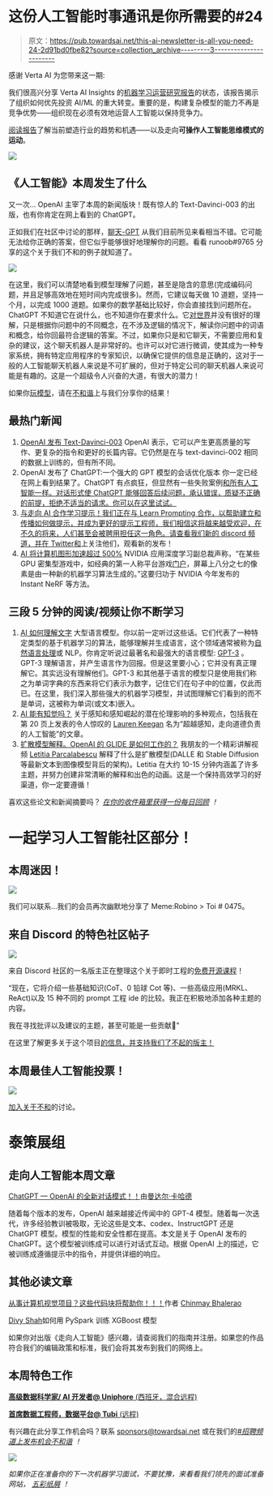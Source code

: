 # 这份人工智能时事通讯是你所需要的#24

> 原文：<https://pub.towardsai.net/this-ai-newsletter-is-all-you-need-24-2d91bd0fbe82?source=collection_archive---------3----------------------->

感谢 Verta AI 为您带来这一期:

我们很高兴分享 Verta AI Insights 的[机器学习运营研究报告](https://info.verta.ai/report-state-of-mlops-2022?utm_source=towards-ai&utm_medium=paid-campaign&utm_content=report&utm_campaign=mlops-survey)的状态，该报告揭示了组织如何优先投资 AI/ML 的重大转变。重要的是，构建复杂模型的能力不再是竞争优势——组织现在必须有效地运营人工智能以保持竞争力。

[阅读报告](https://info.verta.ai/report-state-of-mlops-2022?utm_source=towards-ai&utm_medium=paid-campaign&utm_content=report&utm_campaign=mlops-survey)了解当前塑造行业的趋势和机遇——以及走向**可操作人工智能思维模式的运动**。

![](img/66a7bc43773ac47bd670a47472e409ec.png)

## 《人工智能》本周发生了什么

又一次… OpenAI 主宰了本周的新闻版块！既有惊人的 Text-Davinci-003 的出版，也有你肯定在网上看到的 ChatGPT。

正如我们在社区中讨论的那样，[聊天-GPT](https://youtu.be/AsFgn8vU-tQ) 从我们目前所见来看相当不错。它可能无法给你正确的答案，但它似乎能够很好地理解你的问题。看看 runoob#9765 分享的这个关于我们不和的例子就知道了。

![](img/19a02d95844a442430ddb9a103ac900d.png)

在这里，我们可以清楚地看到模型理解了问题，甚至是隐含的意思(完成编码问题，并且足够高效地在短时间内完成很多)。然而，它建议每天做 10 道题，坚持一个月，以完成 1000 道题。如果你的数学基础比较好，你会直接找到问题所在。ChatGPT 不知道它在说什么，也不知道你在要求什么。它[对世界](https://garymarcus.substack.com/p/how-come-gpt-can-seem-so-brilliant?utm_source=substack&utm_medium=email)并没有很好的理解，只是根据你问题中的不同概念，在不涉及逻辑的情况下，解读你问题中的词语和概念，给你回最符合逻辑的答案。不过，如果你只是和它聊天，不需要应用和复杂的建议，这个聊天机器人是非常好的。也许可以对它进行微调，使其成为一种专家系统，拥有特定应用程序的专家知识，以确保它提供的信息是正确的，这对于一般的人工智能聊天机器人来说是不可扩展的，但对于特定公司的聊天机器人来说可能是有趣的。这是一个超级令人兴奋的大道，有很大的潜力！

如果你[玩模型](https://chat.openai.com/auth/login)，请在[不和谐](https://discord.com/channels/702624558536065165/702878028841091093)上与我们分享你的结果！

## 最热门新闻

1.  [OpenAI 发布 Text-Davinci-003](https://twitter.com/blennon_/status/1597374826305318912) OpenAI 表示，它可以产生更高质量的写作、更复杂的指令和更好的长篇内容。它仍然是在与 text-davinci-002 相同的数据上训练的，但有所不同。
2.  OpenAI 发布了 ChatGPT:一个强大的 GPT 模型的会话优化版本
    你一定已经在网上看到结果了。ChatGPT 有点疯狂，但显然有一些失败案例[和所有人工智能一样。对话形式使 ChatGPT 能够回答后续问题，承认错误，质疑不正确的前提，拒绝不适当的请求。](https://garymarcus.substack.com/p/how-come-gpt-can-seem-so-brilliant?utm_source=substack&utm_medium=email)[你可以在这里试试。](https://chat.openai.com/auth/login)
3.  [与走向 AI 合作学习提示！我们正在与 Learn Prompting 合作，以帮助建立和传播如何做提示，并成为更好的提示工程师，我们相信这将越来越受欢迎，在不久的将来，人们甚至会被聘用担任这一角色。请查看我们新的 discord 频道，并在 Twitter](https://learnprompting.org/)[和](https://twitter.com/learn_prompting)上关注他们，观看新的发布！
4.  [AI 将计算机图形加速超过 500%](https://spectrum.ieee.org/ai-graphics-neural-rendering) NVIDIA 应用深度学习副总裁声称，“在某些 GPU 密集型游戏中，如经典的第一人称平台游戏[门户](https://www.nvidia.com/en-us/geforce/news/portal-with-rtx-ray-tracing/)，屏幕上八分之七的像素是由一种新的机器学习算法生成的。”这要归功于 NVIDIA 今年发布的 Instant NeRF 等方法。

## 三段 5 分钟的阅读/视频让你不断学习

1.  [AI 如何理解文字](https://www.louisbouchard.ai/text-embedding/) 大型语言模型。你以前一定听过这些话。它们代表了一种特定类型的基于机器学习的算法，能够理解并生成语言，这个领域通常被称为[自然语言处理](https://app.hackernoon.com/drafts/hackernoon.com/tagged/natural-language-processing)或 NLP。你肯定听说过最著名和最强大的语言模型: [GPT-3](https://youtu.be/gDDnTZchKec) 。GPT-3 理解语言，并产生语言作为回报。但是这里要小心；它并没有真正理解它。其实远没有理解他们。GPT-3 和其他基于语言的模型只是使用我们称之为单词字典的东西来将它们表示为数字，记住它们在句子中的位置，仅此而已。在这里，我们深入那些强大的机器学习模型，并试图理解它们看到的而不是单词，这被称为单词(或文本)嵌入。
2.  [AI 能有知觉吗？](https://globalethics.ai/wp-content/uploads/2022/10/Goffi-Momcilovic-et.-al.-2022-Can-an-AI-be-sentient-1.pdf) 关于感知和感知崛起的潜在伦理影响的多种观点，包括我在第 20 页上发表的令人惊叹的 [Lauren Keegan](https://www.linkedin.com/in/lauren-keegan/?lipi=urn%3Ali%3Apage%3Ad_flagship3_pulse_read%3B1N2C93aWSR6EvmgboQE84w%3D%3D) 名为“超越感知，走向道德负责的人工智能”的文章。
3.  [扩散模型解释。OpenAI 的 GLIDE 是如何工作的？](https://youtu.be/344w5h24-h8) 我朋友的一个精彩讲解视频 [Letitia Parcalabescu](https://www.linkedin.com/in/letitia-parcalabescu?miniProfileUrn=urn%3Ali%3Afs_miniProfile%3AACoAADHNpUgB4dpyb2MqDILjr4gaxMtgmBGMIk8&lipi=urn%3Ali%3Apage%3Ad_flagship3_pulse_read%3B%2B1XcTmfoTHa%2BBrSbVrRPtw%3D%3D) 解释了什么是扩散模型(DALLE 和 Stable Diffusion 等最新文本到图像模型背后的架构)。Letitia 在大约 10-15 分钟内涵盖了许多主题，并努力创建非常清晰的解释和出色的动画。这是一个保持高效学习的好渠道，你一定要遵循！

喜欢这些论文和新闻摘要吗？ [*在你的收件箱里获得一份每日回顾*](https://www.linkedin.com/newsletters/what-s-ai-daily-research-tl-dr-6935956459641876480/) *！*

# 一起学习人工智能社区部分！

## 本周迷因！

![](img/70c279fb417484cbf51fbc1d77721e2f.png)

我们可以联系…我们的会员再次幽默地分享了 Meme:Robino > Toi # 0475。

## 来自 Discord 的特色社区帖子

![](img/0ef77752af4f4066bcca07f77479dec9.png)

来自 Discord 社区的一名版主正在整理这个关于即时工程的[免费开源课程](https://learnprompting.org/)！

“现在，它将介绍一些基础知识(CoT、0 铅球 Cot 等)、一些高级应用(MRKL、ReAct)以及 15 种不同的 prompt 工程 ide 的比较。我正在积极地添加各种主题的内容。

我在寻找批评以及建议的主题，甚至可能是一些贡献🙂"

在这里了解更多关于这个项目[的信息，并支持我们了不起的版主！](https://discord.com/channels/702624558536065165/1046822064641822783/1046822064641822783)

## 本周最佳人工智能投票！

![](img/66138c5cfd1f29f96718e092d24b3179.png)

[加入关于不和](https://discord.com/channels/702624558536065165/833660976196354079)的讨论。

# 泰策展组

## 走向人工智能本周文章

[ChatGPT — OpenAI 的全新对话模式！！](/openai-debuts-chatgpt-50dd611278a4)由[曼达尔·卡哈德](https://ithinkbot.com/)

随着每个版本的发布，OpenAI 越来越接近传闻中的 GPT-4 模型。随着每一次迭代，许多经验教训被吸取，无论这些是文本、codex、InstructGPT 还是 ChatGPT 模型。模型的性能和安全性都在提高。本文是关于 OpenAI 发布的 ChatGPT。这个模型被训练成可以进行对话式互动。根据 OpenAI 上的描述，它被训练成遵循提示中的指令，并提供详细的响应。

## 其他必读文章

[从事计算机视觉项目？这些代码块将帮助你！！！](/working-on-a-computer-vision-project-these-code-chunks-will-help-you-45756bbe7e65)作者 [Chinmay Bhalerao](https://medium.com/@BH_Chinmay)

[Divy Shah](/how-to-train-xgboost-model-with-pyspark-2c4e219da5e1)如何用 PySpark 训练 XGBoost 模型

如果你对出版《走向人工智能》感兴趣，请查阅我们的指南并注册。如果您的作品符合我们的编辑政策和标准，我们会将其发布到我们的网络上。

## 本周特色工作

[**高级数据科学家/ AI 开发者@ Uniphore** (西班牙，混合远程)](http://ws.towardsai.net/r50)

[**首席数据工程师，数据平台@ Tubi** (远程)](http://ws.towardsai.net/ovy)

有兴趣在此分享工作机会吗？联系 sponsors@towardsai.net 或在我们的[*#招聘频道上发布机会不和谐*](http://ws.towardsai.net/lat-hiring-channel) *！*

![](img/23273e3230a8440a7e818059baebc8ba.png)

*如果你正在准备你的下一次机器学习面试，不要犹豫，来看看我们领先的面试准备网站，* [*五彩纸屑*](http://ws.towardsai.net/confetti-ai) *！*